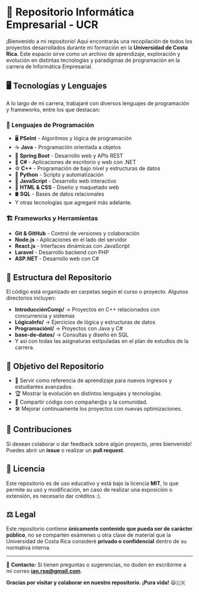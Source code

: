 # 🚀 Repositorio Informática Empresarial - UCR

¡Bienvenido a mi repositorio! Aquí encontrarás una recopilación de todos los proyectos desarrollados durante mi formación en la **Universidad de Costa Rica**. Este espacio sirve como un archivo de aprendizaje, exploración y evolución en distintas tecnologías y paradigmas de programación en la carrera de Informática Empresarial.

## 🖥️ Tecnologías y Lenguajes
A lo largo de mi carrera, trabajaré con diversos lenguajes de programación y frameworks, entre los que destacan:

### 🔹 Lenguajes de Programación
- 🖥️ **PSeInt** - Algoritmos y lógica de programación
- ☕ **Java** - Programación orientada a objetos
- 🌱 **Spring Boot** - Desarrollo web y APIs REST
- 🎯 **C#** - Aplicaciones de escritorio y web con .NET
- ⚙️ **C++** - Programación de bajo nivel y estructuras de datos
- 🐍 **Python** - Scripts y automatización
- 📜 **JavaScript** - Desarrollo web interactivo
- 📝 **HTML & CSS** - Diseño y maquetado web
- 🛢️ **SQL** - Bases de datos relacionales
- Y otras tecnologías que agregaré más adelante.

### 🏗️ Frameworks y Herramientas
- **Git & GitHub** - Control de versiones y colaboración
- **Node.js** - Aplicaciones en el lado del servidor
- **React.js** - Interfaces dinámicas con JavaScript
- **Laravel** - Desarrollo backend con PHP
- **ASP.NET** - Desarrollo web con C#

## 📂 Estructura del Repositorio
El código está organizado en carpetas según el curso o proyecto. Algunos directorios incluyen:
- **IntroducciónComp/** → Proyectos en C++ relacionados con concurrencia y sistemas
- **LógicaInfo/** → Ejercicios de lógica y estructuras de datos
- **ProgramaciónI/** → Proyectos con Java y C#
- **base-de-datos/** → Consultas y diseño en SQL
- Y asi con todas las asignaturas estipuladas en el plan de estudios de la carrera.

## 📌 Objetivo del Repositorio
- 📖 Servir como referencia de aprendizaje para nuevos ingresos y estudiantes avanzados.
- 🏆 Mostrar la evolución en distintos lenguajes y tecnologías.
- 🔗 Compartir código con compañer@s y la comunidad.
- 🛠️ Mejorar continuamente los proyectos con nuevas optimizaciones.

## 🤝 Contribuciones
Si desean colaborar o dar feedback sobre algún proyecto, ¡eres bienvenido! Puedes abrir un **issue** o realizar un **pull request**.

## 📜 Licencia
Este repositorio es de uso educativo y está bajo la licencia **MIT**, lo que permite su uso y modificación, en caso de realizar una exposición o extensión, es necesario dar créditos :).

## ⚖️ Legal
Este repositorio contiene **únicamente contenido que pueda ser de carácter público**, no se comparten exámenes u otra clase de material que la Universidad de Costa Rica consideré **privado o confidencial** dentro de su normativa interna.

---

📧 **Contacto:** Si tienen preguntas o sugerencias, no duden en escribirme a mi correo **ian.rsq@gmail.com**.

**Gracias por visitar y colaborar en nuestro repositorio. ¡Pura vida!** 😃🇨🇷

